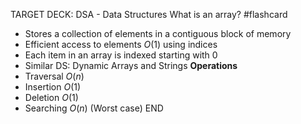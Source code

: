 TARGET DECK: DSA - Data Structures
What is an array? #flashcard
+ Stores a collection of elements in a contiguous block of memory
+ Efficient access to elements $O\left(1\right)$ using indices
+ Each item in an array is indexed starting with 0
+ Similar DS: Dynamic Arrays and Strings
 **Operations**
+ Traversal $O\left(n\right)$ 
+ Insertion $O\left(1\right)$
+ Deletion $O\left(1\right)$
+ Searching $O\left(n\right)$ (Worst case)
END
<!--ID: 1720221802469-->
